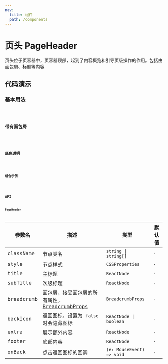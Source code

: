 ```yaml
---
nav:
  title: 组件
  path: /components
---
```


# 页头 PageHeader

页头位于页容器中，页容器顶部，起到了内容概览和引导页级操作的作用。包括由面包屑、标题等内容

## 代码演示

### 基本用法

<code src="./__demo__/basic.demo.tsx" />

### 带有面包屑

<code src="./__demo__/breadcrumb.demo.tsx" />

### 底色透明

<code src="./__demo__/background.demo.tsx" />

### 组合示例

<code src="./__demo__/conplex.demo.tsx" />

## API

### PageHeader

|参数名|描述|类型|默认值|
|---|---|---|---|
|className|节点类名|`string \| string[]`|`-`|
|style|节点样式|`CSSProperties`|`-`|
|title|主标题|`ReactNode`|`-`|
|subTitle|次级标题|`ReactNode`|`-`|
|breadcrumb|面包屑，接受面包屑的所有属性, [BreadcrumbProps](/react/components/breadcrumb)|`BreadcrumbProps`|`-`|
|backIcon|返回图标，设置为 `false` 时会隐藏图标|`ReactNode \| boolean`|`-`|
|extra|展示额外内容|`ReactNode`|`-`|
|footer|底部内容|`ReactNode`|`-`|
|onBack|点击返回图标的回调|`(e: MouseEvent) => void`|`-`|
